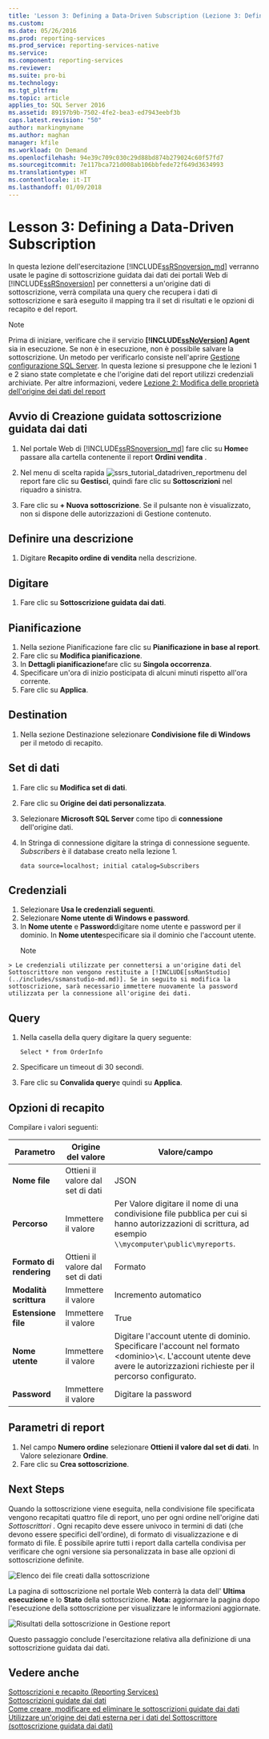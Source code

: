 ```yaml
---
title: 'Lesson 3: Defining a Data-Driven Subscription (Lezione 3: Definizione di una sottoscrizione guidata dai dati) | Microsoft Docs'
ms.custom: 
ms.date: 05/26/2016
ms.prod: reporting-services
ms.prod_service: reporting-services-native
ms.service: 
ms.component: reporting-services
ms.reviewer: 
ms.suite: pro-bi
ms.technology: 
ms.tgt_pltfrm: 
ms.topic: article
applies_to: SQL Server 2016
ms.assetid: 89197b9b-7502-4fe2-bea3-ed7943eebf3b
caps.latest.revision: "50"
author: markingmyname
ms.author: maghan
manager: kfile
ms.workload: On Demand
ms.openlocfilehash: 94e39c709c030c29d88bd874b279024c60f57fd7
ms.sourcegitcommit: 7e117bca721d008ab106bbfede72f649d3634993
ms.translationtype: HT
ms.contentlocale: it-IT
ms.lasthandoff: 01/09/2018
---
```

# <a name="lesson-3-defining-a-data-driven-subscription"></a>Lesson 3: Defining a Data-Driven Subscription
In questa lezione dell'esercitazione [!INCLUDE[ssRSnoversion_md](../includes/ssrsnoversion-md.md)] verranno usate le pagine di sottoscrizione guidata dai dati dei portali Web di [!INCLUDE[ssRSnoversion](../includes/ssrsnoversion-md.md)] per connettersi a un'origine dati di sottoscrizione, verrà compilata una query che recupera i dati di sottoscrizione e sarà eseguito il mapping tra il set di risultati e le opzioni di recapito e del report.  
  
> [!NOTE]  
> Prima di iniziare, verificare che il servizio **[!INCLUDE[ssNoVersion](../includes/ssnoversion-md.md)] Agent** sia in esecuzione. Se non è in esecuzione, non è possibile salvare la sottoscrizione.  Un metodo per verificarlo consiste nell'aprire [Gestione configurazione SQL Server](../relational-databases/sql-server-configuration-manager.md).
In questa lezione si presuppone che le lezioni 1 e 2 siano state completate e che l'origine dati del report utilizzi credenziali archiviate.  Per altre informazioni, vedere [Lezione 2: Modifica delle proprietà dell'origine dei dati del report](../reporting-services/lesson-2-modifying-the-report-data-source-properties.md)  
  
## <a name="bkmk_startwizard"></a>Avvio di Creazione guidata sottoscrizione guidata dai dati  
  
1.  Nel portale Web di [!INCLUDE[ssRSnoversion_md](../includes/ssrsnoversion-md.md)] fare clic su **Home**e passare alla cartella contenente il report **Ordini vendita** .  
  
2.  Nel menu di scelta rapida ![ssrs_tutorial_datadriven_reportmenu](../reporting-services/media/ssrs-tutorial-datadriven-reportmenu.png) del report fare clic su **Gestisci**, quindi fare clic su **Sottoscrizioni** nel riquadro a sinistra.  
  
3.  Fare clic su **+ Nuova sottoscrizione**. Se il pulsante non è visualizzato, non si dispone delle autorizzazioni di Gestione contenuto. 
  
## <a name="define-a-description"></a>Definire una descrizione  
1.  Digitare **Recapito ordine di vendita** nella descrizione.
## <a name="type"></a>Digitare
1.  Fare clic su **Sottoscrizione guidata dai dati**.  
## <a name="schedule"></a>Pianificazione
1. Nella sezione Pianificazione fare clic su **Pianificazione in base al report**.
2. Fare clic su **Modifica pianificazione**.
3.  In **Dettagli pianificazione**fare clic su **Singola occorrenza**.  
4.  Specificare un'ora di inizio posticipata di alcuni minuti rispetto all'ora corrente.  
5.  Fare clic su **Applica**.
## <a name="destination"></a>Destination  
1.  Nella sezione Destinazione selezionare **Condivisione file di Windows** per il metodo di recapito.  

## <a name="dataset"></a>Set di dati
1. Fare clic su **Modifica set di dati**.
2. Fare clic su **Origine dei dati personalizzata**.
3. Selezionare **Microsoft SQL Server** come tipo di **connessione** dell'origine dati.
4. In Stringa di connessione digitare la stringa di connessione seguente. *Subscribers* è il database creato nella lezione 1. 
  
    ```  
    data source=localhost; initial catalog=Subscribers
    ```
    
 ## <a name="credentials"></a>Credenziali
 1. Selezionare **Usa le credenziali seguenti**.
 2. Selezionare **Nome utente di Windows e password**.
 3.  In **Nome utente** e **Password**digitare nome utente e password per il dominio. In **Nome utente**specificare sia il dominio che l'account utente.
     > [!NOTE]  
    > Le credenziali utilizzate per connettersi a un'origine dati del Sottoscrittore non vengono restituite a [!INCLUDE[ssManStudio](../includes/ssmanstudio-md.md)]. Se in seguito si modifica la sottoscrizione, sarà necessario immettere nuovamente la password utilizzata per la connessione all'origine dei dati.
## <a name="query"></a>Query      
1.  Nella casella della query digitare la query seguente:  
  
    ```  
    Select * from OrderInfo  
    ```  
  
2.  Specificare un timeout di 30 secondi.  
  
3.  Fare clic su **Convalida query**e quindi su **Applica**.
## <a name="delivery-options"></a>Opzioni di recapito
Compilare i valori seguenti:

Parametro  |Origine del valore  | Valore/campo  
---------|---------|---------
**Nome file**     |Ottieni il valore dal set di dati | JSON     
**Percorso**     | Immettere il valore  | Per Valore digitare il nome di una condivisione file pubblica per cui si hanno autorizzazioni di scrittura, ad esempio `\\mycomputer\public\myreports`. 
**Formato di rendering** | Ottieni il valore dal set di dati | Formato
**Modalità scrittura**| Immettere il valore| Incremento automatico    
**Estensione file** |Immettere il valore |True
**Nome utente** | Immettere il valore | Digitare l'account utente di dominio. Specificare l'account nel formato \<dominio>\\\<<account>. L'account utente deve avere le autorizzazioni richieste per il percorso configurato. 
**Password** | Immettere il valore | Digitare la password

## <a name="report-parameters"></a>Parametri di report
 1. Nel campo **Numero ordine** selezionare **Ottieni il valore dal set di dati**. In Valore selezionare **Ordine**. 
 2. Fare clic su **Crea sottoscrizione**.
   
## <a name="next-steps"></a>Next Steps  
Quando la sottoscrizione viene eseguita, nella condivisione file specificata vengono recapitati quattro file di report, uno per ogni ordine nell'origine dati *Sottoscrittori* . Ogni recapito deve essere univoco in termini di dati (che devono essere specifici dell'ordine), di formato di visualizzazione e di formato di file. È possibile aprire tutti i report dalla cartella condivisa per verificare che ogni versione sia personalizzata in base alle opzioni di sottoscrizione definite.  
  
![Elenco dei file creati dalla sottoscrizione](../reporting-services/media/ssrs-tutorial-datadriven-subscription-filelist.gif "Elenco dei file creati dalla sottoscrizione")  
  
La pagina di sottoscrizione nel portale Web conterrà la data dell' **Ultima esecuzione** e lo **Stato** della sottoscrizione. 
**Nota:** aggiornare la pagina dopo l'esecuzione della sottoscrizione per visualizzare le informazioni aggiornate.  
    
![Risultati della sottoscrizione in Gestione report](../reporting-services/media/ssrs-tutorial-datadriven-subscription-status-reportmanager.png "Risultati della sottoscrizione in Gestione report")  
  
Questo passaggio conclude l'esercitazione relativa alla definizione di una sottoscrizione guidata dai dati.   
  
## <a name="see-also"></a>Vedere anche  
[Sottoscrizioni e recapito &#40;Reporting Services&#41;](../reporting-services/subscriptions/subscriptions-and-delivery-reporting-services.md)  
[Sottoscrizioni guidate dai dati](../reporting-services/subscriptions/data-driven-subscriptions.md)  
[Come creare, modificare ed eliminare le sottoscrizioni guidate dai dati](../reporting-services/subscriptions/create-modify-and-delete-data-driven-subscriptions.md)  
[Utilizzare un'origine dei dati esterna per i dati del Sottoscrittore &#40;sottoscrizione guidata dai dati&#41;](../reporting-services/subscriptions/use-an-external-data-source-for-subscriber-data-data-driven-subscription.md)  
  
  
  

